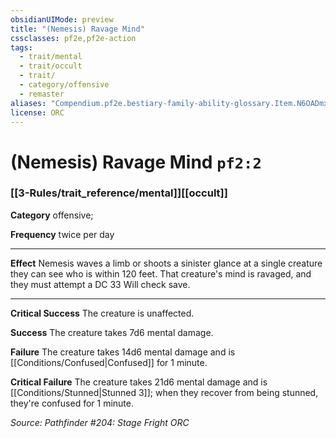 ```yaml
---
obsidianUIMode: preview
title: "(Nemesis) Ravage Mind"
cssclasses: pf2e,pf2e-action
tags:
  - trait/mental
  - trait/occult
  - trait/
  - category/offensive
  - remaster
aliases: "Compendium.pf2e.bestiary-family-ability-glossary.Item.N6OADmxP3Y1qUZKv"
license: ORC
---
```

# (Nemesis) Ravage Mind `pf2:2`

### [[3-Rules/trait_reference/mental]][[occult]]

**Category** offensive; 




**Frequency** twice per day

* * *

**Effect** Nemesis waves a limb or shoots a sinister glance at a single creature they can see who is within 120 feet. That creature's mind is ravaged, and they must attempt a DC 33 Will check save.

* * *

**Critical Success** The creature is unaffected.

**Success** The creature takes 7d6 mental damage.

**Failure** The creature takes 14d6 mental damage and is [[Conditions/Confused|Confused]] for 1 minute.

**Critical Failure** The creature takes 21d6 mental damage and is [[Conditions/Stunned|Stunned 3]]; when they recover from being stunned, they're confused for 1 minute.

*Source: Pathfinder #204: Stage Fright*
*ORC*